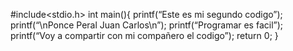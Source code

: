 #include<stdio.h>
int main(){
printf(“Este es mi segundo codigo”);
 printf(“\nPonce Peral Juan Carlos\n”);
printf(“Programar es facil”);
printf(“Voy a compartir con mi compañero el codigo”);
return 0;
}

